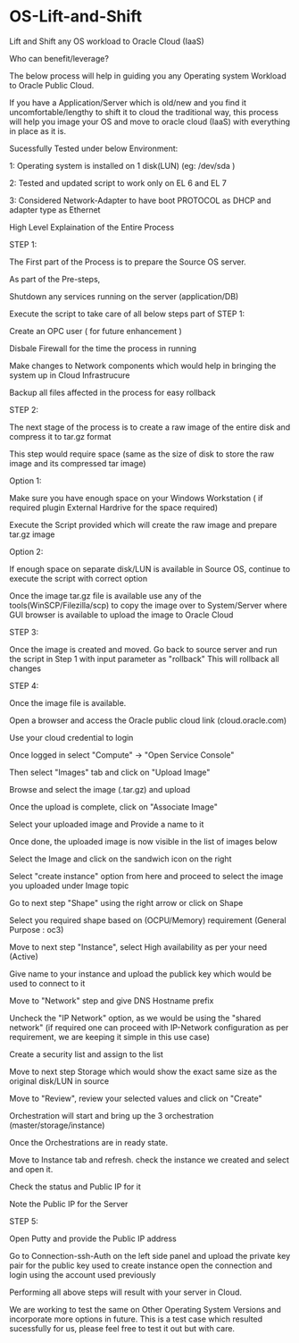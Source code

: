 # OS-Lift-and-Shift
Lift and Shift any OS workload to Oracle Cloud (IaaS)

Who can benefit/leverage?

The below process will help in guiding you any Operating system Workload to Oracle Public Cloud.

If you have a Application/Server which is old/new and you find it uncomfortable/lengthy to shift it to cloud the traditional way, this process will help you image your OS and move to oracle cloud (IaaS) with everything in place as it is.

Sucessfully Tested under below Environment:

 1:  Operating system is installed on 1 disk(LUN) (eg: /dev/sda )
 
 2:  Tested and updated script to work only on EL 6 and EL 7
 
 3:  Considered Network-Adapter to have boot PROTOCOL as DHCP and adapter type as Ethernet

High Level Explaination of the Entire Process

STEP 1:

The First part of the Process is to prepare the Source OS server. 

As part of the Pre-steps, 

Shutdown any services running on the server (application/DB)

Execute the script to take care of all below steps part of STEP 1:

Create an OPC user ( for future enhancement )

Disbale Firewall for the time the process in running

Make changes to Network components which would help in bringing the system up in Cloud Infrastrucure

Backup all files affected in the process for easy rollback

STEP 2:

The next stage of the process is to create a raw image of the entire disk and compress it to tar.gz format

This step would require space (same as the size of disk to store the raw image and its compressed tar image)

Option 1:

Make sure you have enough space on your Windows Workstation ( if required plugin External Hardrive for the space required)

Execute the Script provided which will create the raw image and prepare tar.gz image

Option 2:

If enough space on separate disk/LUN is available in Source OS, continue to execute the script with correct option

Once the image tar.gz file is available use any of the tools(WinSCP/Filezilla/scp) to copy the image over to System/Server where GUI browser is available to upload the image to Oracle Cloud


STEP 3:

Once the image is created and moved. Go back to source server and run the script in Step 1 with input parameter as "rollback"
This will rollback all changes


STEP 4:

Once the image file is available.

Open a browser and access the Oracle public cloud link (cloud.oracle.com)

Use your cloud credential to login

Once logged in select "Compute" -> "Open Service Console"

Then select "Images" tab and click on "Upload Image"

Browse and select the image (<filename>.tar.gz) and upload

Once the upload is complete, click on "Associate Image"

Select your uploaded image and Provide a name to it

Once done, the uploaded image is now visible in the list of images below

Select the Image and click on the sandwich icon on the right

Select "create instance" option from here and proceed to select the image you uploaded under Image topic

Go to next step "Shape" using the right arrow or click on Shape

Select you required shape based on (OCPU/Memory) requirement (General Purpose : oc3)

Move to next step "Instance", select High availability as per your need (Active)

Give name to your instance and upload the publick key which would be used to connect to it

Move to "Network" step and give DNS Hostname prefix

Uncheck the "IP Network" option, as we would be using the "shared network" (if required one can proceed with IP-Network configuration as per requirement, we are keeping it simple in this use case)

Create a security list and assign to the list

Move to next step Storage which would show the exact same size as the original disk/LUN in source

Move to "Review", review your selected values and click on "Create"

Orchestration will start and bring up the 3 orchestration (master/storage/instance)

Once the Orchestrations are in ready state.

Move to Instance tab and refresh. check the instance we created and select and open it.

Check the status and Public IP for it

Note the Public IP for the Server

STEP 5:

Open Putty and provide the Public IP address

Go to Connection-ssh-Auth on the left side panel and upload the private key pair for the public key used to create instance
open the connection and login using the account used previously



Performing all above steps will result with your server in Cloud.

We are working to test the same on Other Operating System Versions and incorporate more options in future.
This is a test case which resulted sucessfully for us, please feel free to test it out but with care.
